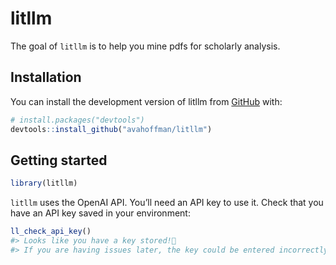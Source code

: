 
<!-- README.md is generated from README.Rmd. Please edit that file -->

# litllm

<!-- badges: start -->
<!-- badges: end -->

The goal of `litllm` is to help you mine pdfs for scholarly analysis.

## Installation

You can install the development version of litllm from
[GitHub](https://github.com/) with:

``` r
# install.packages("devtools")
devtools::install_github("avahoffman/litllm")
```

## Getting started

``` r
library(litllm)
```

`litllm` uses the OpenAI API. You’ll need an API key to use it. Check
that you have an API key saved in your environment:

``` r
ll_check_api_key()
#> Looks like you have a key stored!🎉
#> If you are having issues later, the key could be entered incorrectly or may no longer be active on OpenAI's API interface.
```
